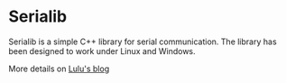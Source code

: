 # Serialib

Serialib is a simple C++ library for serial communication. The library has been designed to work under Linux and Windows.

More details on [Lulu's blog](https://lucidar.me)
